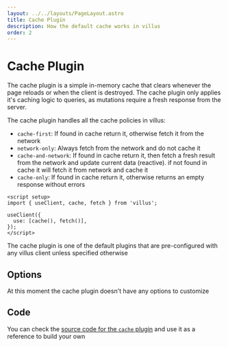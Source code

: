 ```yaml
---
layout: ../../layouts/PageLayout.astro
title: Cache Plugin
description: How the default cache works in villus
order: 2
---
```


# Cache Plugin

The cache plugin is a simple in-memory cache that clears whenever the page reloads or when the client is destroyed. The cache plugin only applies it's caching logic to queries, as mutations require a fresh response from the server.

The cache plugin handles all the cache policies in villus:

- `cache-first`: If found in cache return it, otherwise fetch it from the network
- `network-only`: Always fetch from the network and do not cache it
- `cache-and-network`: If found in cache return it, then fetch a fresh result from the network and update current data (reactive). if not found in cache it will fetch it from network and cache it
- `cache-only`: If found in cache return it, otherwise returns an empty response without errors

```vue
<script setup>
import { useClient, cache, fetch } from 'villus';

useClient({
  use: [cache(), fetch()],
});
</script>
```

<doc-tip>

The cache plugin is one of the default plugins that are pre-configured with any villus client unless specified otherwise

</doc-tip>

## Options

At this moment the cache plugin doesn't have any options to customize

## Code

You can check the [source code for the `cache` plugin](https://github.com/logaretm/villus/blob/main/packages/villus/src/cache.ts) and use it as a reference to build your own
